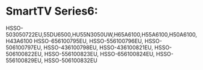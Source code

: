 # SmartTV Series6:
HSSO-503050722EU,55DU6500,HU55N3050UW,H65A6100,H55A6100,H50A6100,H43A6100
HSSO-656100795EU, HSSO-556100796EU, HSSO-506100797EU, HSSO-436100798EU, HSSO-436100821EU, HSSO-506100822EU, HSSO-556100823EU, HSSO-656100824EU, HSSO-556100829EU, HSSO-506100832EU

